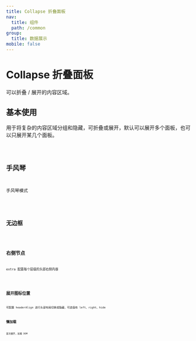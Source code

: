```yaml
---
title: Collapse 折叠面板
nav:
  title: 组件
  path: /common
group:
  title: 数据展示
mobile: false
---
```


# Collapse 折叠面板

可以折叠 / 展开的内容区域。

## 基本使用

用于将复杂的内容区域分组和隐藏，可折叠或展开，默认可以展开多个面板，也可以只展开某几个面板。

<code src="./demos/index1.tsx" />

## 手风琴

手风琴模式

<code src="./demos/index2.tsx" />

## 无边框

<code src="./demos/index6.tsx" />

## 右侧节点

extra 配置每个层级的头部右侧内容

<code src="./demos/index3.tsx" />

## 展开图标位置

可配置 headerAlign 进行头部布局切换或隐藏，可选值有 left、right、hide <code src="./demos/index4.tsx" />

## 懒加载

首次展开，加载 DOM

<code src="./demos/index5.tsx" />

<API />
